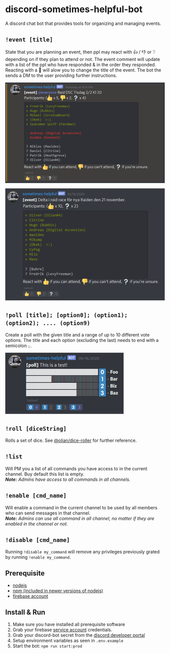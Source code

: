# discord-sometimes-helpful-bot

A discord chat bot that provides tools for organizing and managing events.

## `!event [title]`

State that you are planning an event, then ppl may react with :thumbsup: / :thumbsdown: or :grey_question: depending on if they plan to attend or not. The event comment will update with a list of the ppl who have responded & in the order they responded.
Reacting with a :wrench: will alow you to change the title of the event. The bot the sends a DM to the user providing further instructions.

![](assets/event_demo_2.png)

![](assets/event_demo.png)

## `!poll [title]; [option0]; (option1); (option2); .... (option9)`

Create a poll with the given title and a range of up to 10 different vote options. The title and each option (excluding the last) needs to end with a semicolon `;`.

![](assets/poll_demo.png)

## `!roll [diceString]`

Rolls a set of dice. See [@olian/dice-roller](https://github.com/Olian04/dice-roller) for further reference.

## `!list`

Will PM you a list of all commands you have access to in the current channel. Buy default this list is empty.<br>
_**Note:** Admins have access to all commands in all channels._

## `!enable [cmd_name]`

Will enable a command in the current channel to be used by all members who can send messages in that channel.<br>
_**Note:** Admins can use all command in all channel, no matter if they are enabled in the channel or not._

## `!disable [cmd_name]`

Running `!disable my_command` will remove any privileges previously grated by running `!enable my_command`.

## Prerequisite

* [nodejs](https://nodejs.org)
* [npm (included in newer versions of nodejs)](https://github.com/npm/cli/releases/tag/v6.10.0)
* [firebase account](https://firebase.google.com/)

## Install & Run

1. Make sure you have installed all prerequisite software
2. Grab your firebase [service account](https://firebase.google.com/docs/admin/setup) credentials.
3. Grab your discord-bot secret from the [discord developer portal](https://discordapp.com/developers/applications)
4. Setup environment variables as seen in `.env.example`
5. Start the bot: `npm run start:prod`
